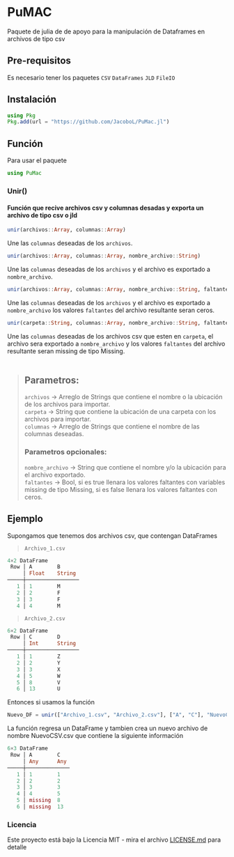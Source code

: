 # PuMAC

Paquete de julia de de apoyo para la manipulación de Dataframes en archivos de tipo csv

## Pre-requisitos 

Es necesario tener los paquetes 
`CSV`
`DataFrames`
`JLD`
`FileIO`

## Instalación 

```julia
using Pkg
Pkg.add(url = "https://github.com/JacoboL/PuMac.jl")
```
## Función

Para usar el paquete
```julia
using PuMac
```
### Unir()

#### Función que recive archivos csv y columnas desadas y exporta un archivo de tipo csv o jld 

```julia
unir(archivos::Array, columnas::Array)
```
Une las `columnas` deseadas de los `archivos`.
<br>
```julia
unir(archivos::Array, columnas::Array, nombre_archivo::String)
```
Une las `columnas` deseadas de los `archivos` y el archivo es exportado a `nombre_archivo`.
<br>
```julia
unir(archivos::Array, columnas::Array, nombre_archivo::String, faltantes::Bool = false)
```
Une las `columnas` deseadas de los `archivos` y el archivo es exportado a `nombre_archivo`
los valores `faltantes` del archivo resultante seran ceros.
<br>
```julia
unir(carpeta::String, columnas::Array, nombre_archivo::String, faltantes::Bool = true)
```
Une las `columnas` deseadas de los archivos csv que esten en `carpeta`, el archivo sera exportado a `nombre_archivo`
y los valores `faltantes` del archivo resultante seran missing de tipo Missing.
<br><br>

>## Parametros:
>`archivos` -> Arreglo de Strings que contiene el nombre o la ubicación de los archivos para importar.<br>
>`carpeta` -> String que contiene la ubicación de una carpeta con los archivos para importar.<br>
>`columnas` -> Arreglo de Strings que contiene el nombre de las columnas deseadas.<br>
>### Parametros opcionales:
>`nombre_archivo` -> String que contiene el nombre y/o la ubicación para el archivo exportado.<br>
>`faltantes` -> Bool, si es true llenara los valores faltantes con variables missing de tipo Missing, si es false llenara los valores faltantes con ceros.<br>

## Ejemplo 
Supongamos que tenemos dos archivos csv, que contengan DataFrames

>`Archivo_1.csv`
```julia
4×2 DataFrame
 Row │ A        B      
     │ Float    String    
─────┼─────────────────
   1 │ 1        M      
   2 │ 2        F      
   3 │ 3        F      
   4 │ 4        M      
```
>`Archivo_2.csv`
```julia   
6×2 DataFrame
 Row │ C        D      
     │ Int      String    
─────┼─────────────────
   1 │ 1        Z      
   2 │ 2        Y      
   3 │ 3        X      
   4 │ 5        W      
   5 │ 8        V
   6 │ 13       U
```

Entonces si usamos la función
```julia
Nuevo_DF = unir(["Archivo_1.csv", "Archivo_2.csv"], ["A", "C"], "NuevoCSV.csv")
```
La función regresa un DataFrame y tambien crea un nuevo archivo de nombre NuevoCSV.csv que contiene la siguiente información 
```julia
6×3 DataFrame
 Row │ A        C   
     │ Any      Any    
─────┼──────────────
   1 │ 1        1
   2 │ 2        2
   3 │ 3        3
   4 │ 4        5
   5 │ missing  8
   6 │ missing  13    
```

### Licencia 

Este proyecto está bajo la Licencia MIT - mira el archivo [LICENSE.md](LICENSE.md) para detalle
